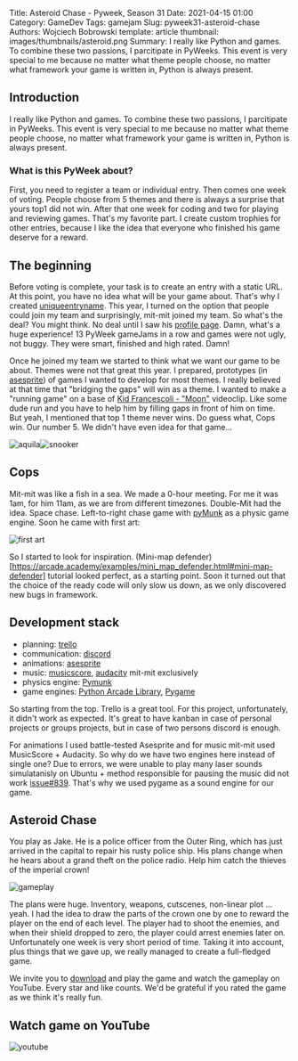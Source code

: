 Title: Asteroid Chase - Pyweek, Season 31
Date: 2021-04-15 01:00
Category: GameDev
Tags: gamejam
Slug: pyweek31-asteroid-chase
Authors: Wojciech Bobrowski
template: article
thumbnail: images/thumbnails/asteroid.png
Summary: I really like Python and games. To combine these two passions, I parcitipate in PyWeeks. This event is very special to me because no matter what theme people choose, no matter what framework your game is written in, Python is always present.
## Introduction
I really like Python and games. 
To combine these two passions, I parcitipate in PyWeeks. 
This event is very special to me because no matter what theme people choose, no matter what framework your game 
is written in, Python is always present.
### What is this PyWeek about?
First, you need to register a team or individual entry. Then comes one week of voting. People choose from 5
themes and there is always a surprise that yours top1 did not win. After that one week for coding and two for
playing and reviewing games. That's my favorite part. I create custom trophies for other entries, because I like
the idea that everyone who finished his game deserve for a reward.

## The beginning
Before voting is complete, your task is to create an entry with a static URL. At this point, you have no idea what
will be your game about. That's why I created [uniqueentryname](https://pyweek.org/e/uniqueentryname/).
This year, I turned on the option that people could join my team and surprisingly, mit-mit joined my team.  So what's 
the deal? You might think. No deal until I saw his [profile page](https://pyweek.org/u/mit-mit/). 
Damn, what's a huge experience! 13 PyWeek gameJams in a row and games were not ugly, not buggy. 
They were smart, finished and high rated. Damn!

Once he joined my team we started to think what we want our game to be about. Themes were not that great this year.
I prepared, prototypes (in [asesprite](https://www.aseprite.org/)) of games I wanted to develop for most themes. I really 
believed at that time that "bridging the gaps" will win as a theme. I wanted to make a "running game" on a base of 
[Kid Francescoli - "Moon"](https://youtu.be/fdixQDPA2h0) videoclip. Like some dude run and you have to help him by 
filling gaps in front of him on time. But yeah, I mentioned that top 1 theme never wins. Do guess what, Cops win. Our
number 5. We didn't have even idea for that game... 

![aquila]({static}/images/2021-04-asteroid-chase-aquila.gif)![snooker]({static}/images/2021-04-asteroid-chase-snooker.gif)

## Cops
Mit-mit was like a fish in a sea. We made a 0-hour meeting. For me it was 1am, for him 11am, as we are from 
different timezones. Double-Mit had the idea. Space chase. Left-to-right chase game with 
[pyMunk](http://www.pymunk.org/en/latest/) as a physic game engine. Soon he came with first art:

![first art]({static}/images/2021-04-asteroid-chase-art.png)

So I started to look for inspiration. 
(Mini-map defender)[https://arcade.academy/examples/mini_map_defender.html#mini-map-defender] tutorial looked perfect, 
as a starting point. Soon it turned out that the choice of the ready code will only slow us down, as we only discovered 
new bugs in framework.

## Development stack
- planning: [trello](https://trello.com) 
- communication: [discord](https://discord.com/)
- animations: [asesprite](https://www.aseprite.org/)
- music: [musicscore](https://musescore.com/), [audacity](https://www.audacityteam.org/) mit-mit exclusively
- physics engine: [Pymunk](http://www.pymunk.org/en/latest/)
- game engines: [Python Arcade Library](https://arcade.academy/), [Pygame](https://www.pygame.org)

So starting from the top. Trello is a great tool. For this project, unfortunately,  it didn't work as expected. 
It's great to have kanban in case of personal projects or groups projects, but in case of two persons
discord is enough.

For animations I used battle-tested Asesprite and for music mit-mit used MusicScore + Audacity.
So why do we have two engines here instead of single one? Due to errors, we were unable to play many laser sounds 
simulatanisly on Ubuntu + method responsible for pausing the music did not work 
[issue#839](https://github.com/pythonarcade/arcade/issues/839). That's why we used pygame as a sound engine for our 
game.

## Asteroid Chase
You play as Jake. He is a police officer from the Outer Ring, 
which has just arrived in the capital to repair his rusty police ship. 
His plans change when he hears about a grand theft on the police radio. 
Help him catch the thieves of the imperial crown!

![gameplay]({static}/images/2021-04-asteroid-chase-gameplay.gif)

The plans were huge. Inventory, weapons, cutscenes, non-linear plot ... yeah. I had the idea to draw the parts of the 
crown one by one to reward the player on the end of each level. The player had to shoot the enemies, and when their 
shield dropped to zero, the player could arrest enemies later on. Unfortunately one week is very short period of time. 
Taking it into account, plus things that we gave up, we really managed to create a full-fledged game.

We invite you to [download](https://github.com/bitStudioDev/PyWeek31-Asteroid-Chase) and play the game and watch the gameplay on YouTube. Every star and like counts. 
We'd be grateful if you rated the game as we think it's really fun.

## Watch game on YouTube

![youtube]({static}/images/2021-04-asteroid-chase-youtube.png)

